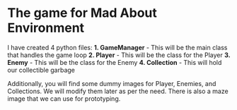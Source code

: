
# The game for Mad About Environment

I have created 4 python files:
**1. GameManager** - This will be the main class that handles the game loop
**2. Player** - This will be the class for the Player
**3. Enemy** - This will be the class for the Enemy
**4. Collection** - This will hold our collectible garbage

Additionally, you will find some dummy images for Player, Enemies, and Collections. We will modify them later as per the need. There is also a maze image that we can use for prototyping.
